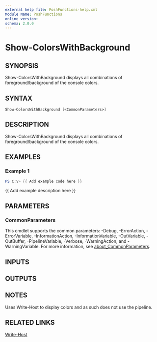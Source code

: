 ```yaml
---
external help file: PoshFunctions-help.xml
Module Name: PoshFunctions
online version:
schema: 2.0.0
---
```


# Show-ColorsWithBackground

## SYNOPSIS
Show-ColorsWithBackground displays all combinations of foreground/background of the console colors.

## SYNTAX

```
Show-ColorsWithBackground [<CommonParameters>]
```

## DESCRIPTION
Show-ColorsWithBackground displays all combinations of foreground/background of the console colors.

## EXAMPLES

### Example 1
```powershell
PS C:\> {{ Add example code here }}
```

{{ Add example description here }}

## PARAMETERS

### CommonParameters
This cmdlet supports the common parameters: -Debug, -ErrorAction, -ErrorVariable, -InformationAction, -InformationVariable, -OutVariable, -OutBuffer, -PipelineVariable, -Verbose, -WarningAction, and -WarningVariable. For more information, see [about_CommonParameters](http://go.microsoft.com/fwlink/?LinkID=113216).

## INPUTS

## OUTPUTS

## NOTES
Uses Write-Host to display colors and as such does not use the pipeline.

## RELATED LINKS

[Write-Host]()


